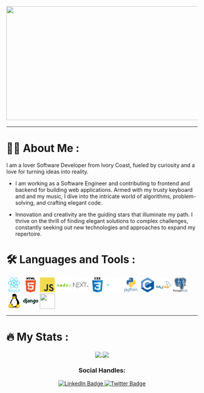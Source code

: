</div>
<div align='center'>
  <img src='https://cdn.videoplasty.com/animation/chill-coding-programming-lo-fi-animation-stock-animation-21874-1280x720.jpg?1607096344' width='1000' height='300'/>
</div>

---

# :man_technologist: About Me :
I am a lover Software Developer from Ivory Coast, fueled by curiosity and a love for turning ideas into reality.

-  I am working as a Software Engineer and contributing to frontend and backend for building web applications. Armed with my trusty keyboard and and my music, I dive into the intricate world of algorithms, problem-solving, and crafting elegant code.

-  Innovation and creativity are the guiding stars that illuminate my path. I thrive on the thrill of finding elegant solutions to complex challenges, constantly seeking out new technologies and approaches to expand my repertoire.





# :hammer_and_wrench: Languages and Tools :
<div>
  <img src='https://github.com/devicons/devicon/blob/master/icons/react/react-original-wordmark.svg' width='40' height='40'/>
  <img src='https://github.com/devicons/devicon/blob/master/icons/html5/html5-original-wordmark.svg' width='40' height='40'/>
  <img src='https://github.com/devicons/devicon/blob/master/icons/javascript/javascript-original.svg' width='40' height='40'/>
  <img src='https://github.com/devicons/devicon/blob/master/icons/nodejs/nodejs-plain-wordmark.svg' width='40' height='40'/>
  <img src='https://github.com/devicons/devicon/blob/master/icons/nextjs/nextjs-original-wordmark.svg' width='40' height='40'/>
  <img src='https://github.com/devicons/devicon/blob/master/icons/css3/css3-original-wordmark.svg' width='40' height='40'/>
  <img src='https://github.com/devicons/devicon/blob/master/icons/tailwindcss/tailwindcss-original-wordmark.svg' width='40' height='40'/>
  <img src='https://github.com/devicons/devicon/blob/master/icons/python/python-original-wordmark.svg' width='40' height='40'/>
  <img src='https://github.com/devicons/devicon/blob/master/icons/c/c-original.svg' width='40' height='40'/>
  <img src='https://github.com/devicons/devicon/blob/master/icons/mysql/mysql-original-wordmark.svg' width='40' height='40'/>
  <img src='https://github.com/devicons/devicon/blob/master/icons/postgresql/postgresql-original-wordmark.svg' width='40' height='40'/>
  <img src='https://github.com/devicons/devicon/blob/master/icons/linux/linux-original.svg' width='40' height='40'/>
  <img src='https://github.com/devicons/devicon/blob/master/icons/django/django-plain-wordmark.svg' width='40' height='40'/>
    <img src='https://github.com/devicons/devicon/blob/master/icons/ysql/sql-wordmark.svg' width='40' height='40'/>
</div>

---

# :fire: My Stats :

<div align="center">
<a href="https://github-readme-streak-stats.herokuapp.com">
  <img height="180px" align="center" src="https://github-readme-streak-stats.herokuapp.com/?user=adamsbola&theme=dracula&background=0d1117&ring_color=fb607f" />
</a>
<a href="https://github.com/anuraghazra/convoychat" align="center">
  <img height="180px" align="center" src="https://github-readme-stats.vercel.app/api/top-langs/?username=adamsbola&langs_count=6&ring_color=fb607f&theme=dracula&bg_color=0d1117&layout=compact&text_bold=true" />
</a>
 </div>












<div align="center"><h3><b>Social Handles:</b></h3></div>
  <div align="center" id="badges">
    <a href="https://www.linkedin.com/in/bola-adama-tiessia-a52978202" target="_blank">
      <img src="https://img.shields.io/badge/LinkedIn-blue?style=for-the-badge&logo=linkedin&logoColor=pink" alt="LinkedIn Badge"/>
    </a>
    </a>
    <a href="https://twitter.com/TiessiaA" target="_blank">
      <img src="https://img.shields.io/badge/Twitter-blue?style=for-the-badge&logo=twitter&logoColor=pink" alt="Twitter Badge"/>
    </a>
</div>
<a href="https://komarev.com" color="black" >
<img src='https://komarev.com/ghpvc/?username=MercyKorir&style=flat-square&color=blue' alt='' />

</a>
